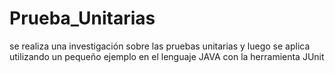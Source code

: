 # Prueba_Unitarias
se realiza una investigación sobre las pruebas unitarias y luego se aplica utilizando un pequeño ejemplo en el lenguaje JAVA con la herramienta JUnit
